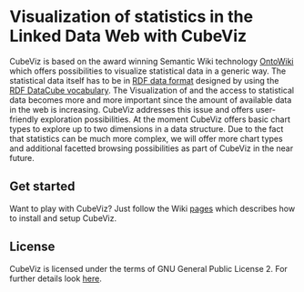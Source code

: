 # Visualization of statistics in the Linked Data Web with CubeViz

CubeViz is based on the award winning Semantic Wiki technology [OntoWiki](http://ontowiki.net/Projects/OntoWiki) 
which offers possibilities to visualize statistical data in a generic way. The statistical data itself has to be 
in [RDF data format](http://localhost/ow_cubeviz_odp/www.w3.org/RDF/) designed by using the 
[RDF DataCube vocabulary](http://www.w3.org/TR/vocab-data-cube/). The Visualization of and the access to statistical 
data becomes more and more important since the amount of available data in the web is increasing. CubeViz addresses 
this issue and offers user-friendly exploration possibilities. At the moment CubeViz offers basic chart types to explore
up to two dimensions in a data structure. Due to the fact that statistics can be much more complex, we will offer more 
chart types and additional facetted browsing possibilities as part of CubeViz in the near future.


## Get started

Want to play with CubeViz? Just follow the Wiki [pages](https://github.com/AKSW/cubeviz.ontowiki/wiki) which describes 
how to install and setup CubeViz.


## License

CubeViz is licensed under the terms of GNU General Public License 2. For further details look 
[here](https://raw.github.com/AKSW/cubeviz.ontowiki/master/LICENSE.md).
